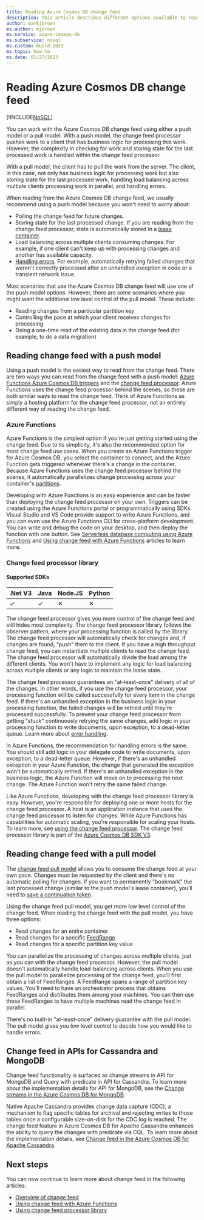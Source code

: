 ```yaml
---
title: Reading Azure Cosmos DB change feed
description: This article describes different options available to read and access change feed in Azure Cosmos DB.  
author: markjbrown
ms.author: mjbrown
ms.service: azure-cosmos-db
ms.subservice: nosql
ms.custom: build-2023
ms.topic: how-to
ms.date: 01/27/2023
---
```


# Reading Azure Cosmos DB change feed
[!INCLUDE[NoSQL](../includes/appliesto-nosql.md)]

You can work with the Azure Cosmos DB change feed using either a push model or a pull model. With a push model, the change feed processor pushes work to a client that has business logic for processing this work. However, the complexity in checking for work and storing state for the last processed work is handled within the change feed processor.

With a pull model, the client has to pull the work from the server. The client, in this case, not only has business logic for processing work but also storing state for the last processed work, handling load balancing across multiple clients processing work in parallel, and handling errors.

When reading from the Azure Cosmos DB change feed, we usually recommend using a push model because you won't need to worry about:

- Polling the change feed for future changes.
- Storing state for the last processed change. If you are reading from the change feed processor, state is automatically stored in a [lease container](change-feed-processor.md#components-of-the-change-feed-processor).
- Load balancing across multiple clients consuming changes. For example, if one client can't keep up with processing changes and another has available capacity.
- [Handling errors](change-feed-processor.md#error-handling). For example, automatically retrying failed changes that weren't correctly processed after an unhandled exception in code or a transient network issue.

Most scenarios that use the Azure Cosmos DB change feed will use one of the push model options. However, there are some scenarios where you might want the additional low level control of the pull model. These include:

- Reading changes from a particular partition key
- Controlling the pace at which your client receives changes for processing
- Doing a one-time read of the existing data in the change feed (for example, to do a data migration)

## Reading change feed with a push model

Using a push model is the easiest way to read from the change feed. There are two ways you can read from the change feed with a push model: [Azure Functions Azure Cosmos DB triggers](change-feed-functions.md) and the [change feed processor](change-feed-processor.md). Azure Functions uses the change feed processor behind the scenes, so these are both similar ways to read the change feed. Think of Azure Functions as simply a hosting platform for the change feed processor, not an entirely different way of reading the change feed.

### Azure Functions

Azure Functions is the simplest option if you're just getting started using the change feed. Due to its simplicity, it's also the recommended option for most change feed use cases. When you create an Azure Functions trigger for Azure Cosmos DB, you select the container to connect, and the Azure Function gets triggered whenever there's a change in the container. Because Azure Functions uses the change feed processor behind the scenes, it automatically parallelizes change processing across your container's [partitions](../partitioning-overview.md).

Developing with Azure Functions is an easy experience and can be faster than deploying the change feed processor on your own. Triggers can be created using the Azure Functions portal or programmatically using SDKs. Visual Studio and VS Code provide support to write Azure Functions, and you can even use the Azure Functions CLI for cross-platform development. You can write and debug the code on your desktop, and then deploy the function with one button. See [Serverless database computing using Azure Functions](serverless-computing-database.md) and [Using change feed with Azure Functions](change-feed-functions.md) articles to learn more.

### Change feed processor library
#### Supported SDKs

|  .Net V3  |   Java    |  Node.JS  |  Python   |
| --------- | --------- | --------- | --------- |
|     ✓     |    ✓     |     ✕     |    ✕     |

The change feed processor gives you more control of the change feed and still hides most complexity. The change feed processor library follows the observer pattern, where your processing function is called by the library. The change feed processor will automatically check for changes and, if changes are found, "push" them to the client. If you have a high throughput change feed, you can instantiate multiple clients to read the change feed. The change feed processor will automatically divide the load among the different clients. You won't have to implement any logic for load balancing across multiple clients or any logic to maintain the lease state.

The change feed processor guarantees an "at-least-once" delivery of all of the changes. In other words, if you use the change feed processor, your processing function will be called successfully for every item in the change feed. If there's an unhandled exception in the business logic in your processing function, the failed changes will be retried until they're processed successfully. To prevent your change feed processor from getting "stuck" continuously retrying the same changes, add logic in your processing function to write documents, upon exception, to a dead-letter queue. Learn more about [error handling](change-feed-processor.md#error-handling).

In Azure Functions, the recommendation for handling errors is the same. You should still add logic in your delegate code to write documents, upon exception, to a dead-letter queue. However, if there's an unhandled exception in your Azure Function, the change that generated the exception won't be automatically retried. If there's an unhandled exception in the business logic, the Azure Function will move on to processing the next change. The Azure Function won't retry the same failed change.

Like Azure Functions, developing with the change feed processor library is easy. However, you're responsible for deploying one or more hosts for the change feed processor. A host is an application instance that uses the change feed processor to listen for changes. While Azure Functions has capabilities for automatic scaling, you're responsible for scaling your hosts. To learn more, see [using the change feed processor](change-feed-processor.md#dynamic-scaling). The change feed processor library is part of the [Azure Cosmos DB SDK V3](https://github.com/Azure/azure-cosmos-dotnet-v3).

## Reading change feed with a pull model

The [change feed pull model](change-feed-pull-model.md) allows you to consume the change feed at your own pace. Changes must be requested by the client and there's no automatic polling for changes. If you want to permanently "bookmark" the last processed change (similar to the push model's lease container), you'll need to [save a continuation token](change-feed-pull-model.md#save-continuation-tokens).

Using the change feed pull model, you get more low level control of the change feed. When reading the change feed with the pull model, you have three options:

- Read changes for an entire container
- Read changes for a specific [FeedRange](change-feed-pull-model.md#use-feedrange-for-parallelization)
- Read changes for a specific partition key value

You can parallelize the processing of changes across multiple clients, just as you can with the change feed processor. However, the pull model doesn't automatically handle load-balancing across clients. When you use the pull model to parallelize processing of the change feed, you'll first obtain a list of FeedRanges. A FeedRange spans a range of partition key values. You'll need to have an orchestrator process that obtains FeedRanges and distributes them among your machines. You can then use these FeedRanges to have multiple machines read the change feed in parallel.

There's no built-in "at-least-once" delivery guarantee with the pull model. The pull model gives you low level control to decide how you would like to handle errors.

## Change feed in APIs for Cassandra and MongoDB

Change feed functionality is surfaced as change streams in API for MongoDB and Query with predicate in API for Cassandra. To learn more about the implementation details for API for MongoDB, see the [Change streams in the Azure Cosmos DB for MongoDB](../mongodb/change-streams.md).

Native Apache Cassandra provides change data capture (CDC), a mechanism to flag specific tables for archival and rejecting writes to those tables once a configurable size-on-disk for the CDC log is reached. The change feed feature in Azure Cosmos DB for Apache Cassandra enhances the ability to query the changes with predicate via CQL. To learn more about the implementation details, see [Change feed in the Azure Cosmos DB for Apache Cassandra](../cassandra/change-feed.md).

## Next steps

You can now continue to learn more about change feed in the following articles:

* [Overview of change feed](../change-feed.md)
* [Using change feed with Azure Functions](change-feed-functions.md)
* [Using change feed processor library](change-feed-processor.md)
